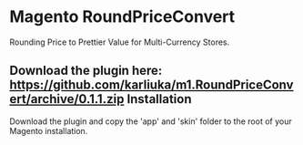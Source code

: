 # Magento RoundPriceConvert
Rounding Price to Prettier Value for Multi-Currency Stores.

Download the plugin here: https://github.com/karliuka/m1.RoundPriceConvert/archive/0.1.1.zip
Installation
-------

Download the plugin and copy the 'app' and 'skin' folder to the root of your Magento installation.
